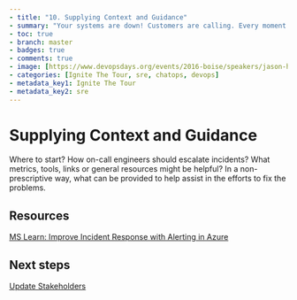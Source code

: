 ```yaml
---
- title: "10. Supplying Context and Guidance"
- summary: "Your systems are down! Customers are calling. Every moment counts. What do you do?"
- toc: true
- branch: master
- badges: true
- comments: true
- image: [https://www.devopsdays.org/events/2016-boise/speakers/jason-hand.jpg]
- categories: [Ignite The Tour, sre, chatops, devops]
- metadata_key1: Ignite The Tour
- metadata_key2: sre
---
```


# Supplying Context and Guidance

Where to start? How on-call engineers should escalate incidents? What metrics, tools, links or general resources might be helpful? In a non-prescriptive way, what can be provided to help assist in the efforts to fix the problems.

## Resources

[MS Learn: Improve Incident Response with Alerting in Azure](https://docs.microsoft.com/en-us/learn/modules/incident-response-with-alerting-on-azure/)

## Next steps

[Update Stakeholders](2020-02-25-Updating-Stakeholders.html)
